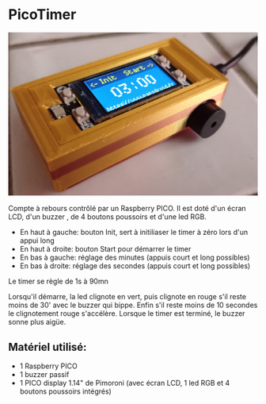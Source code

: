 # PicoTimer

![PicoTimer](_docs/IMG_20220709_095653_web.jpg)

Compte à rebours contrôlé par un Raspberry PICO. Il est doté d'un écran LCD, d'un buzzer , de 4 boutons poussoirs et d'une led RGB.
* En haut à gauche: bouton Init, sert à initiliaser le timer à zéro lors d'un appui long
* En haut à droite: bouton Start pour démarrer le timer
* En bas à gauche: réglage des minutes (appuis court et long possibles)
* En bas à droite: réglage des secondes (appuis court et long possibles)

Le timer se règle de 1s à 90mn

Lorsqu'il démarre, la led clignote en vert, puis clignote en rouge s'il reste moins de 30' avec le buzzer qui bippe. Enfin s'il reste moins de 10 secondes le clignotement rouge s'accélère. Lorsque le timer est terminé, le buzzer sonne plus aigüe.

## Matériel utilisé:
* 1 Raspberry PICO
* 1 buzzer passif
* 1 PICO display 1.14" de Pimoroni (avec écran LCD, 1 led RGB et 4 boutons poussoirs intégrés)




